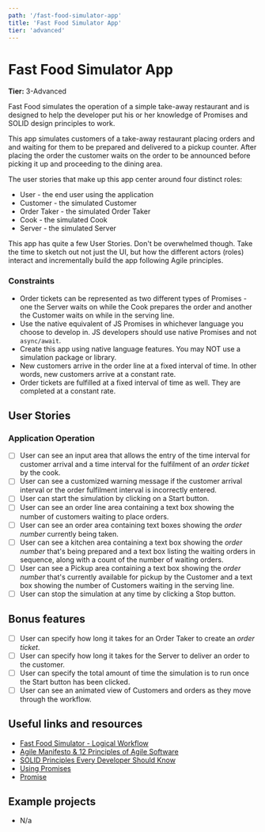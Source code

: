 ```yaml
---
path: '/fast-food-simulator-app'
title: 'Fast Food Simulator App'
tier: 'advanced'
---
```


# Fast Food Simulator App

**Tier:** 3-Advanced

Fast Food simulates the operation of a simple take-away restaurant and is
designed to help the developer put his or her knowledge of Promises and SOLID
design principles to work.

This app simulates customers of a take-away restaurant placing orders and
and waiting for them to be prepared and delivered to a pickup counter. After
placing the order the customer waits on the order to be announced before
picking it up and proceeding to the dining area.

The user stories that make up this app center around four distinct roles:

- User - the end user using the application
- Customer - the simulated Customer
- Order Taker - the simulated Order Taker
- Cook - the simulated Cook
- Server - the simulated Server

This app has quite a few User Stories. Don't be overwhelmed though. Take the
time to sketch out not just the UI, but how the different actors (roles)
interact and incrementally build the app following Agile principles.

### Constraints

- Order tickets can be represented as two different types of Promises - one
  the Server waits on while the Cook prepares the order and another the Customer
  waits on while in the serving line.
- Use the native equivalent of JS Promises in whichever language you choose
  to develop in. JS developers should use native Promises and not `async/await`.
- Create this app using native language features. You may NOT use a simulation
  package or library.
- New customers arrive in the order line at a fixed interval of time. In other
  words, new customers arrive at a constant rate.
- Order tickets are fulfilled at a fixed interval of time as well. They are
  completed at a constant rate.

## User Stories

### Application Operation

- [ ] User can see an input area that allows the entry of the time interval
      for customer arrival and a time interval for the fulfilment of an
      _order ticket_ by the cook.
- [ ] User can see a customized warning message if the customer arrival
      interval or the order fulfilment interval is incorrectly entered.
- [ ] User can start the simulation by clicking on a Start button.
- [ ] User can see an order line area containing a text box showing the
      number of customers waiting to place orders.
- [ ] User can see an order area containing text boxes showing the
      _order number_ currently being taken.
- [ ] User can see a kitchen area containing a text box showing the
      _order number_ that's being prepared and a text box listing the waiting
      orders in sequence, along with a count of the number of waiting orders.
- [ ] User can see a Pickup area containing a text box showing the
      _order number_ that's currently available for pickup by the Customer and a
      text box showing the number of Customers waiting in the serving line.
- [ ] User can stop the simulation at any time by clicking a Stop button.

## Bonus features

- [ ] User can specify how long it takes for an Order Taker to create an
      _order ticket_.
- [ ] User can specify how long it takes for the Server to deliver an order
      to the customer.
- [ ] User can specify the total amount of time the simulation is to run
      once the Start button has been clicked.
- [ ] User can see an animated view of Customers and orders as they move
      through the workflow.

## Useful links and resources

- [Fast Food Simulator - Logical Workflow](https://drive.google.com/file/d/1Thfm5cFDm1OjTg_0LsIt2j1uPL5fv-Dh/view?usp=sharing)
- [Agile Manifesto & 12 Principles of Agile Software](http://agilemanifesto.org/)
- [SOLID Principles Every Developer Should Know](https://blog.bitsrc.io/solid-principles-every-developer-should-know-b3bfa96bb688)
- [Using Promises](https://developer.mozilla.org/en-US/docs/Web/JavaScript/Guide/Using_promises)
- [Promise](https://developer.mozilla.org/en-US/docs/Web/JavaScript/Reference/Global_Objects/Promise)

## Example projects

- N/a
